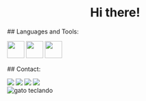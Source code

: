 <div>
  <h1 align="center">Hi there!</h1>
</div>

<div>
  <p>## Languages and Tools:</p>
            <img src="https://cdn.jsdelivr.net/gh/devicons/devicon@latest/icons/html5/html5-original.svg" width="40" height="40">
            <img src="https://cdn.jsdelivr.net/gh/devicons/devicon@latest/icons/css3/css3-original.svg" width="40" height="40">
            <img src="https://cdn.jsdelivr.net/gh/devicons/devicon@latest/icons/javascript/javascript-original.svg" width="40" height="40"> 
</div>

<div ><p>## Contact:</p></div>
  <a href="https://instagram.com/amandaamendoeira" target="_blank"><img loading="lazy" src="https://img.shields.io/badge/-Instagram-%23E4405F?style=for-the-badge&logo=instagram&logoColor=white" target="_blank"></a>
  <a href="https://www.twitch.tv/eianahi" target="_blank"><img loading="lazy" src="https://img.shields.io/badge/Twitch-9146FF?style=for-the-badge&logo=twitch&logoColor=white" target="_blank"></a>
  <a href = "mailto:amandaamendoeirac@gmail.com"><img loading="lazy" src="https://img.shields.io/badge/Gmail-D14836?style=for-the-badge&logo=gmail&logoColor=white" target="_blank"></a>
  <a href="https://www.linkedin.com/in/amandaamendoeira" target="_blank"><img loading="lazy" src="https://img.shields.io/badge/-LinkedIn-%230077B5?style=for-the-badge&logo=linkedin&logoColor=white" target="_blank"></a> 

<div><img style="margin-bottom: 30px" class="img-container" src="https://www.alura.com.br/artigos/assets/como-criar-um-readme-para-seu-perfil-github/imagem14.gif" alt="gato teclando"></div>

